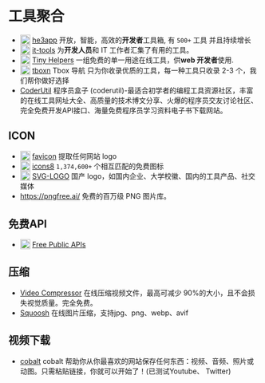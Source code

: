 # 工具聚合

- <img src="https://favicon.im/portal.he3app.com" alt="portal.he3app.com favicon" width="20" style="vertical-align: sub;" /> [he3app](https://portal.he3app.com/) 开放，智能，高效的**开发者**工具箱, 有 `500+` 工具 并且持续增长
- <img src="https://favicon.im/it-tools.tech" alt="it-tools.tech favicon" width="20" style="vertical-align: sub;" /> [it-tools](https://it-tools.tech/) 为**开发人员**和 IT 工作者汇集了有用的工具。
- <img src="https://favicon.im/tiny-helpers.dev" alt="tiny-helpers.dev favicon" width="20" style="vertical-align: sub;" /> [Tiny Helpers](https://tiny-helpers.dev/) 一组免费的单一用途在线工具，供**web 开发者**使用.
- <img src="https://favicon.im/www.tboxn.com" alt="www.tboxn.com favicon" width="20" style="vertical-align: sub;" /> [tboxn](https://www.tboxn.com/) Tbox 导航 只为你收录优质的工具，每一种工具只收录 2-3 个，我们帮你做好选择
- [CoderUtil](https://www.coderutil.com/) 程序员盒子 (coderutil)-最适合初学者的编程工具资源社区，丰富的在线工具网址大全、高质量的技术博文分享、火爆的程序员交友讨论社区、完全免费开发API接口、海量免费程序员学习资料电子书下载网站。

## ICON

- <img src="https://favicon.im/favicon.im" alt="favicon.im favicon" width="20" style="vertical-align: sub;" /> [favicon](https://favicon.im/) 提取任何网站 logo
- <img src="https://favicon.im/icons8.com" alt="icons8.com favicon" width="20" style="vertical-align: sub;" /> [icons8](https://icons8.com/icons) `1,374,600+` 个相互匹配的免费图标
- <img src="https://favicon.im/svglogo.top" alt="svglogo.top favicon" width="20" style="vertical-align: sub;" /> [SVG-LOGO](https://svglogo.top/) 国产 logo，如国内企业、大学校徽、国内的工具产品、社交媒体
- https://pngfree.ai/ 免费的百万级 PNG 图片库。

## 免费API

- <img src="https://favicon.im/www.freepublicapis.com" alt="www.freepublicapis.com favicon" width="20" style="vertical-align: sub;" /> [Free Public APIs](https://www.freepublicapis.com/)


## 压缩

- [Video Compressor](https://tools.rotato.app/compress) 在线压缩视频文件，最高可减少 90%的大小，且不会损失视觉质量。完全免费。
- [Squoosh](https://squoosh.app/) 在线图片压缩，支持jpg、png、webp、avif
  
## 视频下载

- [cobalt](https://cobalt.tools/) cobalt 帮助你从你最喜欢的网站保存任何东西：视频、音频、照片或动图。只需粘贴链接，你就可以开始了！(已测试Youtube、 Twitter)